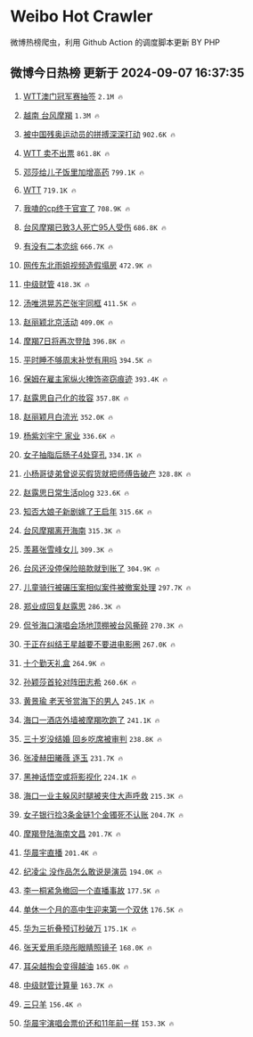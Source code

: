 # Weibo Hot Crawler 



微博热榜爬虫，利用 Github Action 的调度脚本更新 BY PHP 


## 微博今日热榜 更新于 2024-09-07 16:37:35 
1. [WTT澳门冠军赛抽签](https://s.weibo.com/weibo?q=%23WTT%E6%BE%B3%E9%97%A8%E5%86%A0%E5%86%9B%E8%B5%9B%E6%8A%BD%E7%AD%BE%23&t=31&band_rank=1&Refer=top) `2.1M 🔥` 

1. [越南 台风摩羯](https://s.weibo.com/weibo?q=%E8%B6%8A%E5%8D%97%20%E5%8F%B0%E9%A3%8E%E6%91%A9%E7%BE%AF&t=31&band_rank=2&Refer=top) `1.3M 🔥` 

1. [被中国残奥运动员的拼搏深深打动](https://s.weibo.com/weibo?q=%23%E8%A2%AB%E4%B8%AD%E5%9B%BD%E6%AE%8B%E5%A5%A5%E8%BF%90%E5%8A%A8%E5%91%98%E7%9A%84%E6%8B%BC%E6%90%8F%E6%B7%B1%E6%B7%B1%E6%89%93%E5%8A%A8%23&t=31&band_rank=3&Refer=top) `902.6K 🔥` 

1. [WTT 卖不出票](https://s.weibo.com/weibo?q=WTT%20%E5%8D%96%E4%B8%8D%E5%87%BA%E7%A5%A8&t=31&band_rank=4&Refer=top) `861.8K 🔥` 

1. [邓莎给儿子饭里加增高药](https://s.weibo.com/weibo?q=%23%E9%82%93%E8%8E%8E%E7%BB%99%E5%84%BF%E5%AD%90%E9%A5%AD%E9%87%8C%E5%8A%A0%E5%A2%9E%E9%AB%98%E8%8D%AF%23&t=31&band_rank=5&Refer=top) `799.1K 🔥` 

1. [WTT](https://s.weibo.com/weibo?q=WTT&t=31&band_rank=6&Refer=top) `719.1K 🔥` 

1. [我嗑的cp终于官宣了](https://s.weibo.com/weibo?q=%E6%88%91%E5%97%91%E7%9A%84cp%E7%BB%88%E4%BA%8E%E5%AE%98%E5%AE%A3%E4%BA%86&t=31&band_rank=7&Refer=top) `708.9K 🔥` 

1. [台风摩羯已致3人死亡95人受伤](https://s.weibo.com/weibo?q=%23%E5%8F%B0%E9%A3%8E%E6%91%A9%E7%BE%AF%E5%B7%B2%E8%87%B43%E4%BA%BA%E6%AD%BB%E4%BA%A195%E4%BA%BA%E5%8F%97%E4%BC%A4%23&t=31&band_rank=8&Refer=top) `686.8K 🔥` 

1. [有没有二本恋综](https://s.weibo.com/weibo?q=%23%E6%9C%89%E6%B2%A1%E6%9C%89%E4%BA%8C%E6%9C%AC%E6%81%8B%E7%BB%BC%23&t=31&band_rank=9&Refer=top) `666.7K 🔥` 

1. [网传东北雨姐视频造假塌房](https://s.weibo.com/weibo?q=%23%E7%BD%91%E4%BC%A0%E4%B8%9C%E5%8C%97%E9%9B%A8%E5%A7%90%E8%A7%86%E9%A2%91%E9%80%A0%E5%81%87%E5%A1%8C%E6%88%BF%23&t=31&band_rank=10&Refer=top) `472.9K 🔥` 

1. [中级财管](https://s.weibo.com/weibo?q=%E4%B8%AD%E7%BA%A7%E8%B4%A2%E7%AE%A1&t=31&band_rank=11&Refer=top) `418.3K 🔥` 

1. [汤唯洪晃苏芒张宇同框](https://s.weibo.com/weibo?q=%23%E6%B1%A4%E5%94%AF%E6%B4%AA%E6%99%83%E8%8B%8F%E8%8A%92%E5%BC%A0%E5%AE%87%E5%90%8C%E6%A1%86%23&t=31&band_rank=12&Refer=top) `411.5K 🔥` 

1. [赵丽颖北京活动](https://s.weibo.com/weibo?q=%E8%B5%B5%E4%B8%BD%E9%A2%96%E5%8C%97%E4%BA%AC%E6%B4%BB%E5%8A%A8&t=31&band_rank=13&Refer=top) `409.0K 🔥` 

1. [摩羯7日将再次登陆](https://s.weibo.com/weibo?q=%23%E6%91%A9%E7%BE%AF7%E6%97%A5%E5%B0%86%E5%86%8D%E6%AC%A1%E7%99%BB%E9%99%86%23&t=31&band_rank=14&Refer=top) `396.8K 🔥` 

1. [平时睡不够周末补觉有用吗](https://s.weibo.com/weibo?q=%23%E5%B9%B3%E6%97%B6%E7%9D%A1%E4%B8%8D%E5%A4%9F%E5%91%A8%E6%9C%AB%E8%A1%A5%E8%A7%89%E6%9C%89%E7%94%A8%E5%90%97%23&t=31&band_rank=15&Refer=top) `394.5K 🔥` 

1. [保姆在雇主家纵火掩饰盗窃痕迹](https://s.weibo.com/weibo?q=%23%E4%BF%9D%E5%A7%86%E5%9C%A8%E9%9B%87%E4%B8%BB%E5%AE%B6%E7%BA%B5%E7%81%AB%E6%8E%A9%E9%A5%B0%E7%9B%97%E7%AA%83%E7%97%95%E8%BF%B9%23&t=31&band_rank=16&Refer=top) `393.4K 🔥` 

1. [赵露思自己化的妆容](https://s.weibo.com/weibo?q=%23%E8%B5%B5%E9%9C%B2%E6%80%9D%E8%87%AA%E5%B7%B1%E5%8C%96%E7%9A%84%E5%A6%86%E5%AE%B9%23&t=31&band_rank=17&Refer=top) `357.8K 🔥` 

1. [赵丽颖月白流光](https://s.weibo.com/weibo?q=%23%E8%B5%B5%E4%B8%BD%E9%A2%96%E6%9C%88%E7%99%BD%E6%B5%81%E5%85%89%23&t=31&band_rank=18&Refer=top) `352.0K 🔥` 

1. [杨紫刘宇宁 家业](https://s.weibo.com/weibo?q=%E6%9D%A8%E7%B4%AB%E5%88%98%E5%AE%87%E5%AE%81%20%E5%AE%B6%E4%B8%9A&t=31&band_rank=19&Refer=top) `336.6K 🔥` 

1. [女子抽脂后肠子4处穿孔](https://s.weibo.com/weibo?q=%23%E5%A5%B3%E5%AD%90%E6%8A%BD%E8%84%82%E5%90%8E%E8%82%A0%E5%AD%904%E5%A4%84%E7%A9%BF%E5%AD%94%23&t=31&band_rank=20&Refer=top) `334.1K 🔥` 

1. [小杨哥徒弟曾说买假货就把师傅告破产](https://s.weibo.com/weibo?q=%23%E5%B0%8F%E6%9D%A8%E5%93%A5%E5%BE%92%E5%BC%9F%E6%9B%BE%E8%AF%B4%E4%B9%B0%E5%81%87%E8%B4%A7%E5%B0%B1%E6%8A%8A%E5%B8%88%E5%82%85%E5%91%8A%E7%A0%B4%E4%BA%A7%23&t=31&band_rank=21&Refer=top) `328.8K 🔥` 

1. [赵露思日常生活plog](https://s.weibo.com/weibo?q=%23%E8%B5%B5%E9%9C%B2%E6%80%9D%E6%97%A5%E5%B8%B8%E7%94%9F%E6%B4%BBplog%23&t=31&band_rank=22&Refer=top) `323.6K 🔥` 

1. [知否大娘子新剧嫁了王启年](https://s.weibo.com/weibo?q=%E7%9F%A5%E5%90%A6%E5%A4%A7%E5%A8%98%E5%AD%90%E6%96%B0%E5%89%A7%E5%AB%81%E4%BA%86%E7%8E%8B%E5%90%AF%E5%B9%B4&t=31&band_rank=23&Refer=top) `315.6K 🔥` 

1. [台风摩羯离开海南](https://s.weibo.com/weibo?q=%23%E5%8F%B0%E9%A3%8E%E6%91%A9%E7%BE%AF%E7%A6%BB%E5%BC%80%E6%B5%B7%E5%8D%97%23&t=31&band_rank=24&Refer=top) `315.3K 🔥` 

1. [羡慕张雪峰女儿](https://s.weibo.com/weibo?q=%E7%BE%A1%E6%85%95%E5%BC%A0%E9%9B%AA%E5%B3%B0%E5%A5%B3%E5%84%BF&t=31&band_rank=25&Refer=top) `309.3K 🔥` 

1. [台风还没停保险赔款就到账了](https://s.weibo.com/weibo?q=%23%E5%8F%B0%E9%A3%8E%E8%BF%98%E6%B2%A1%E5%81%9C%E4%BF%9D%E9%99%A9%E8%B5%94%E6%AC%BE%E5%B0%B1%E5%88%B0%E8%B4%A6%E4%BA%86%23&t=31&band_rank=26&Refer=top) `304.9K 🔥` 

1. [儿童骑行被碾压案相似案件被撤案处理](https://s.weibo.com/weibo?q=%23%E5%84%BF%E7%AB%A5%E9%AA%91%E8%A1%8C%E8%A2%AB%E7%A2%BE%E5%8E%8B%E6%A1%88%E7%9B%B8%E4%BC%BC%E6%A1%88%E4%BB%B6%E8%A2%AB%E6%92%A4%E6%A1%88%E5%A4%84%E7%90%86%23&t=31&band_rank=27&Refer=top) `297.7K 🔥` 

1. [郑业成回复赵露思](https://s.weibo.com/weibo?q=%23%E9%83%91%E4%B8%9A%E6%88%90%E5%9B%9E%E5%A4%8D%E8%B5%B5%E9%9C%B2%E6%80%9D%23&t=31&band_rank=28&Refer=top) `286.3K 🔥` 

1. [侃爷海口演唱会场地顶棚被台风撕碎](https://s.weibo.com/weibo?q=%23%E4%BE%83%E7%88%B7%E6%B5%B7%E5%8F%A3%E6%BC%94%E5%94%B1%E4%BC%9A%E5%9C%BA%E5%9C%B0%E9%A1%B6%E6%A3%9A%E8%A2%AB%E5%8F%B0%E9%A3%8E%E6%92%95%E7%A2%8E%23&t=31&band_rank=29&Refer=top) `270.3K 🔥` 

1. [于正在纠结王星越要不要进电影圈](https://s.weibo.com/weibo?q=%23%E4%BA%8E%E6%AD%A3%E5%9C%A8%E7%BA%A0%E7%BB%93%E7%8E%8B%E6%98%9F%E8%B6%8A%E8%A6%81%E4%B8%8D%E8%A6%81%E8%BF%9B%E7%94%B5%E5%BD%B1%E5%9C%88%23&t=31&band_rank=30&Refer=top) `267.0K 🔥` 

1. [十个勤天礼盒](https://s.weibo.com/weibo?q=%E5%8D%81%E4%B8%AA%E5%8B%A4%E5%A4%A9%E7%A4%BC%E7%9B%92&t=31&band_rank=31&Refer=top) `264.9K 🔥` 

1. [孙颖莎首轮对阵田志希](https://s.weibo.com/weibo?q=%23%E5%AD%99%E9%A2%96%E8%8E%8E%E9%A6%96%E8%BD%AE%E5%AF%B9%E9%98%B5%E7%94%B0%E5%BF%97%E5%B8%8C%23&t=31&band_rank=32&Refer=top) `260.6K 🔥` 

1. [黄景瑜 老天爷赏海下的男人](https://s.weibo.com/weibo?q=%E9%BB%84%E6%99%AF%E7%91%9C%20%E8%80%81%E5%A4%A9%E7%88%B7%E8%B5%8F%E6%B5%B7%E4%B8%8B%E7%9A%84%E7%94%B7%E4%BA%BA&t=31&band_rank=33&Refer=top) `245.1K 🔥` 

1. [海口一酒店外墙被摩羯吹跑了](https://s.weibo.com/weibo?q=%23%E6%B5%B7%E5%8F%A3%E4%B8%80%E9%85%92%E5%BA%97%E5%A4%96%E5%A2%99%E8%A2%AB%E6%91%A9%E7%BE%AF%E5%90%B9%E8%B7%91%E4%BA%86%23&t=31&band_rank=34&Refer=top) `241.1K 🔥` 

1. [三十岁没结婚 回乡吃席被审判](https://s.weibo.com/weibo?q=%E4%B8%89%E5%8D%81%E5%B2%81%E6%B2%A1%E7%BB%93%E5%A9%9A%20%E5%9B%9E%E4%B9%A1%E5%90%83%E5%B8%AD%E8%A2%AB%E5%AE%A1%E5%88%A4&t=31&band_rank=35&Refer=top) `238.8K 🔥` 

1. [张凌赫田曦薇 逐玉](https://s.weibo.com/weibo?q=%E5%BC%A0%E5%87%8C%E8%B5%AB%E7%94%B0%E6%9B%A6%E8%96%87%20%E9%80%90%E7%8E%89&t=31&band_rank=36&Refer=top) `231.7K 🔥` 

1. [黑神话悟空或将影视化](https://s.weibo.com/weibo?q=%23%E9%BB%91%E7%A5%9E%E8%AF%9D%E6%82%9F%E7%A9%BA%E6%88%96%E5%B0%86%E5%BD%B1%E8%A7%86%E5%8C%96%23&t=31&band_rank=37&Refer=top) `224.1K 🔥` 

1. [海口一业主躲风时腿被夹住大声呼救](https://s.weibo.com/weibo?q=%23%E6%B5%B7%E5%8F%A3%E4%B8%80%E4%B8%9A%E4%B8%BB%E8%BA%B2%E9%A3%8E%E6%97%B6%E8%85%BF%E8%A2%AB%E5%A4%B9%E4%BD%8F%E5%A4%A7%E5%A3%B0%E5%91%BC%E6%95%91%23&t=31&band_rank=38&Refer=top) `215.3K 🔥` 

1. [女子银行捡3条金链1个金镯死不认账](https://s.weibo.com/weibo?q=%23%E5%A5%B3%E5%AD%90%E9%93%B6%E8%A1%8C%E6%8D%A13%E6%9D%A1%E9%87%91%E9%93%BE1%E4%B8%AA%E9%87%91%E9%95%AF%E6%AD%BB%E4%B8%8D%E8%AE%A4%E8%B4%A6%23&t=31&band_rank=39&Refer=top) `204.7K 🔥` 

1. [摩羯登陆海南文昌](https://s.weibo.com/weibo?q=%23%E6%91%A9%E7%BE%AF%E7%99%BB%E9%99%86%E6%B5%B7%E5%8D%97%E6%96%87%E6%98%8C%23&t=31&band_rank=40&Refer=top) `201.7K 🔥` 

1. [华晨宇直播](https://s.weibo.com/weibo?q=%23%E5%8D%8E%E6%99%A8%E5%AE%87%E7%9B%B4%E6%92%AD%23&t=31&band_rank=41&Refer=top) `201.4K 🔥` 

1. [纪凌尘 没作品怎么敢说是演员](https://s.weibo.com/weibo?q=%E7%BA%AA%E5%87%8C%E5%B0%98%20%E6%B2%A1%E4%BD%9C%E5%93%81%E6%80%8E%E4%B9%88%E6%95%A2%E8%AF%B4%E6%98%AF%E6%BC%94%E5%91%98&t=31&band_rank=42&Refer=top) `194.0K 🔥` 

1. [李一桐紧急撤回一个直播事故](https://s.weibo.com/weibo?q=%E6%9D%8E%E4%B8%80%E6%A1%90%E7%B4%A7%E6%80%A5%E6%92%A4%E5%9B%9E%E4%B8%80%E4%B8%AA%E7%9B%B4%E6%92%AD%E4%BA%8B%E6%95%85&t=31&band_rank=43&Refer=top) `177.5K 🔥` 

1. [单休一个月的高中生迎来第一个双休](https://s.weibo.com/weibo?q=%E5%8D%95%E4%BC%91%E4%B8%80%E4%B8%AA%E6%9C%88%E7%9A%84%E9%AB%98%E4%B8%AD%E7%94%9F%E8%BF%8E%E6%9D%A5%E7%AC%AC%E4%B8%80%E4%B8%AA%E5%8F%8C%E4%BC%91&t=31&band_rank=44&Refer=top) `176.5K 🔥` 

1. [华为三折叠预订秒破万](https://s.weibo.com/weibo?q=%23%E5%8D%8E%E4%B8%BA%E4%B8%89%E6%8A%98%E5%8F%A0%E9%A2%84%E8%AE%A2%E7%A7%92%E7%A0%B4%E4%B8%87%23&t=31&band_rank=45&Refer=top) `175.1K 🔥` 

1. [张天爱用毛晓彤眼睛照镜子](https://s.weibo.com/weibo?q=%E5%BC%A0%E5%A4%A9%E7%88%B1%E7%94%A8%E6%AF%9B%E6%99%93%E5%BD%A4%E7%9C%BC%E7%9D%9B%E7%85%A7%E9%95%9C%E5%AD%90&t=31&band_rank=46&Refer=top) `168.0K 🔥` 

1. [耳朵越掏会变得越油](https://s.weibo.com/weibo?q=%23%E8%80%B3%E6%9C%B5%E8%B6%8A%E6%8E%8F%E4%BC%9A%E5%8F%98%E5%BE%97%E8%B6%8A%E6%B2%B9%23&t=31&band_rank=47&Refer=top) `165.0K 🔥` 

1. [中级财管计算量](https://s.weibo.com/weibo?q=%E4%B8%AD%E7%BA%A7%E8%B4%A2%E7%AE%A1%E8%AE%A1%E7%AE%97%E9%87%8F&t=31&band_rank=48&Refer=top) `163.7K 🔥` 

1. [三只羊](https://s.weibo.com/weibo?q=%E4%B8%89%E5%8F%AA%E7%BE%8A&t=31&band_rank=49&Refer=top) `156.4K 🔥` 

1. [华晨宇演唱会票价还和11年前一样](https://s.weibo.com/weibo?q=%23%E5%8D%8E%E6%99%A8%E5%AE%87%E6%BC%94%E5%94%B1%E4%BC%9A%E7%A5%A8%E4%BB%B7%E8%BF%98%E5%92%8C11%E5%B9%B4%E5%89%8D%E4%B8%80%E6%A0%B7%23&t=31&band_rank=50&Refer=top) `153.3K 🔥` 

